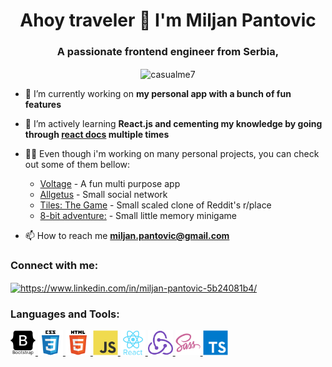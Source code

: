 <h1 align="center">Ahoy traveler 👋 I'm Miljan Pantovic</h1>
<h3 align="center">A passionate frontend engineer from Serbia,</h3>

<div align="center"><img align="center" src="https://github-readme-streak-stats.herokuapp.com/?user=casualme7&" alt="casualme7" /></div>



- 🔭 I’m currently working on **my personal app with a bunch of fun features**

- 🌱 I’m actively learning **React.js and cementing my knowledge by going through <a target="_blank" href="https://react.dev/">react docs</a> multiple times**

- 👨‍💻 Even though i'm working on many personal projects, you can check out some of them bellow:
  - <a href="https://v0ltage.netlify.app">Voltage</a> - A fun multi purpose app
  - <a href="https://allgetus.netlify.app/">Allgetus</a> - Small social network
  - <a href="https://eloquent-flan-8a3c20.netlify.app/">Tiles: The Game</a> - Small scaled clone of Reddit's r/place
  - <a href="https://tiny-dasik-33c5f8.netlify.app/">8-bit adventure:</a> - Small little memory minigame

- 📫 How to reach me **miljan.pantovic@gmail.com**

<h3 align="left">Connect with me:</h3>
<p align="left">
<a href="https://www.linkedin.com/in/miljan-pantovic-5b24081b4/" target="blank"><img align="center" src="https://raw.githubusercontent.com/rahuldkjain/github-profile-readme-generator/master/src/images/icons/Social/linked-in-alt.svg" alt="https://www.linkedin.com/in/miljan-pantovic-5b24081b4/" height="30" width="40" /></a>
</p>

<h3 align="left">Languages and Tools:</h3>
<p align="left"> <a href="https://getbootstrap.com" target="_blank" rel="noreferrer"> <img src="https://raw.githubusercontent.com/devicons/devicon/master/icons/bootstrap/bootstrap-plain-wordmark.svg" alt="bootstrap" width="40" height="40"/> </a> <a href="https://www.w3schools.com/css/" target="_blank" rel="noreferrer"> <img src="https://raw.githubusercontent.com/devicons/devicon/master/icons/css3/css3-original-wordmark.svg" alt="css3" width="40" height="40"/> </a> <a href="https://www.w3.org/html/" target="_blank" rel="noreferrer"> <img src="https://raw.githubusercontent.com/devicons/devicon/master/icons/html5/html5-original-wordmark.svg" alt="html5" width="40" height="40"/> </a> <a href="https://developer.mozilla.org/en-US/docs/Web/JavaScript" target="_blank" rel="noreferrer"> <img src="https://raw.githubusercontent.com/devicons/devicon/master/icons/javascript/javascript-original.svg" alt="javascript" width="40" height="40"/> </a> <a href="https://reactjs.org/" target="_blank" rel="noreferrer"> <img src="https://raw.githubusercontent.com/devicons/devicon/master/icons/react/react-original-wordmark.svg" alt="react" width="40" height="40"/> </a> <a href="https://redux.js.org" target="_blank" rel="noreferrer"> <img src="https://raw.githubusercontent.com/devicons/devicon/master/icons/redux/redux-original.svg" alt="redux" width="40" height="40"/> </a> <a href="https://sass-lang.com" target="_blank" rel="noreferrer"> <img src="https://raw.githubusercontent.com/devicons/devicon/master/icons/sass/sass-original.svg" alt="sass" width="40" height="40"/> </a> <a href="https://www.typescriptlang.org/" target="_blank" rel="noreferrer"> <img src="https://raw.githubusercontent.com/devicons/devicon/master/icons/typescript/typescript-original.svg" alt="typescript" width="40" height="40"/> </a> </p>

